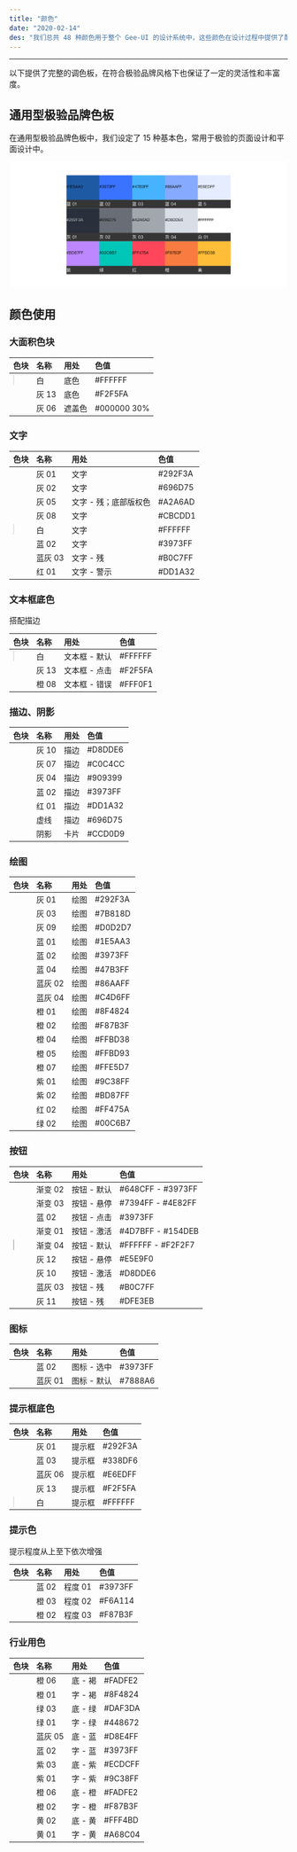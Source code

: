 ```yaml
---
title: "颜色"
date: "2020-02-14"
des: "我们总共 48 种颜色用于整个 Gee-UI 的设计系统中，这些颜色在设计过程中提供了配色参考，也对视觉呈现进行一系列规范。"
---
```


---

以下提供了完整的调色板，在符合极验品牌风格下也保证了一定的灵活性和丰富度。

## 通用型极验品牌色板

在通用型极验品牌色板中，我们设定了 15 种基本色，常用于极验的页面设计和平面设计中。

![color-1](color-1.jpg)

## 颜色使用

### 大面积色块

| 色块                                                                                                     | 名称  | 用处   | 色值        |
| :------------------------------------------------------------------------------------------------------- | :---- | :----- | :---------- |
| <span class="colorBlock" style="background-color: #ffffff;border: 1px solid rgba(0, 0, 0, 0.1);"></span> | 白    | 底色   | #FFFFFF     |
| <span class="colorBlock" style="background-color: #F2F5FA;"></span>                                      | 灰 13 | 底色   | #F2F5FA     |
| <span class="colorBlock" style="background-color: rgba(0 ,0 ,0 ,0.3);"></span>                           | 灰 06 | 遮盖色 | #000000 30% |

### 文字

| 色块                                                                                                     | 名称    | 用处                  | 色值    |
| :------------------------------------------------------------------------------------------------------- | :------ | :-------------------- | :------ |
| <span class="colorBlock" style="background-color: #292F3A;"></span>                                      | 灰 01   | 文字                  | #292F3A |
| <span class="colorBlock" style="background-color: #696D75;"></span>                                      | 灰 02   | 文字                  | #696D75 |
| <span class="colorBlock" style="background-color: #A2A6AD"></span>                                       | 灰 05   | 文字 - 残；底部版权色 | #A2A6AD |
| <span class="colorBlock" style="background-color: #CBCDD1"></span>                                       | 灰 08   | 文字                  | #CBCDD1 |
| <span class="colorBlock" style="background-color: #FFFFFF;border: 1px solid rgba(0, 0, 0, 0.1);"></span> | 白      | 文字                  | #FFFFFF |
| <span class="colorBlock" style="background-color: #3973FF"></span>                                       | 蓝 02   | 文字                  | #3973FF |
| <span class="colorBlock" style="background-color: #B0C7FF"></span>                                       | 蓝灰 03 | 文字 - 残             | #B0C7FF |
| <span class="colorBlock" style="background-color: #DD1A32"></span>                                       | 红 01   | 文字 - 警示           | #DD1A32 |

### 文本框底色

搭配描边

| 色块                                                                                                     | 名称  | 用处          | 色值    |
| :------------------------------------------------------------------------------------------------------- | :---- | :------------ | :------ |
| <span class="colorBlock" style="background-color: #ffffff;border: 1px solid rgba(0, 0, 0, 0.1);"></span> | 白    | 文本框 - 默认 | #FFFFFF |
| <span class="colorBlock" style="background-color: #F2F5FA;"></span>                                      | 灰 13 | 文本框 - 点击 | #F2F5FA |
| <span class="colorBlock" style="background-color:#FFF0F1"></span>                                        | 橙 08 | 文本框 - 错误 | #FFF0F1 |

### 描边、阴影

| 色块                                                                | 名称  | 用处 | 色值    |
| :------------------------------------------------------------------ | :---- | :--- | :------ |
| <span class="colorBlock" style="background-color: #D8DDE6;"></span> | 灰 10 | 描边 | #D8DDE6 |
| <span class="colorBlock" style="background-color: #C0C4CC;"></span> | 灰 07 | 描边 | #C0C4CC |
| <span class="colorBlock" style="background-color: #909399;"></span> | 灰 04 | 描边 | #909399 |
| <span class="colorBlock" style="background-color: #3973FF;"></span> | 蓝 02 | 描边 | #3973FF |
| <span class="colorBlock" style="background-color: #DD1A32;"></span> | 红 01 | 描边 | #DD1A32 |
| <span class="colorBlock" style="background-color: #696D75;"></span> | 虚线  | 描边 | #696D75 |
| <span class="colorBlock" style="background-color: #CCD0D9;"></span> | 阴影  | 卡片 | #CCD0D9 |

### 绘图

| 色块                                                                | 名称    | 用处 | 色值    |
| :------------------------------------------------------------------ | :------ | :--- | :------ |
| <span class="colorBlock" style="background-color: #292F3A;"></span> | 灰 01   | 绘图 | #292F3A |
| <span class="colorBlock" style="background-color: #7B818D;"></span> | 灰 03   | 绘图 | #7B818D |
| <span class="colorBlock" style="background-color: #D0D2D7;"></span> | 灰 09   | 绘图 | #D0D2D7 |
| <span class="colorBlock" style="background-color: #1E5AA3;"></span> | 蓝 01   | 绘图 | #1E5AA3 |
| <span class="colorBlock" style="background-color: #3973FF;"></span> | 蓝 02   | 绘图 | #3973FF |
| <span class="colorBlock" style="background-color: #47B3FF;"></span> | 蓝 04   | 绘图 | #47B3FF |
| <span class="colorBlock" style="background-color: #86AAFF;"></span> | 蓝灰 02 | 绘图 | #86AAFF |
| <span class="colorBlock" style="background-color: #C4D6FF;"></span> | 蓝灰 04 | 绘图 | #C4D6FF |
| <span class="colorBlock" style="background-color: #8F4824;"></span> | 橙 01   | 绘图 | #8F4824 |
| <span class="colorBlock" style="background-color: #F87B3F;"></span> | 橙 02   | 绘图 | #F87B3F |
| <span class="colorBlock" style="background-color: #FFBD38;"></span> | 橙 04   | 绘图 | #FFBD38 |
| <span class="colorBlock" style="background-color: #FFBD93;"></span> | 橙 05   | 绘图 | #FFBD93 |
| <span class="colorBlock" style="background-color: #FFE5D7;"></span> | 橙 07   | 绘图 | #FFE5D7 |
| <span class="colorBlock" style="background-color: #9C38FF;"></span> | 紫 01   | 绘图 | #9C38FF |
| <span class="colorBlock" style="background-color: #BD87FF;"></span> | 紫 02   | 绘图 | #BD87FF |
| <span class="colorBlock" style="background-color: #FF475A;"></span> | 红 02   | 绘图 | #FF475A |
| <span class="colorBlock" style="background-color: #00C6B7;"></span> | 绿 02   | 绘图 | #00C6B7 |

### 按钮

| 色块                                                                                                                              | 名称    | 用处        | 色值              |
| :-------------------------------------------------------------------------------------------------------------------------------- | :------ | :---------- | :---------------- |
| <span class="colorBlock" style="background: linear-gradient(180deg, #648CFF 0%, #3973FF 100%);"></span>                           | 渐变 02 | 按钮 - 默认 | #648CFF - #3973FF |
| <span class="colorBlock" style="background: linear-gradient(180deg, #7394FF 0%, #4E82FF 100%);"></span>                           | 渐变 03 | 按钮 - 悬停 | #7394FF - #4E82FF |
| <span class="colorBlock" style="background: linear-gradient(180deg, #4D7BFF 0%, #154DEB 100%);"></span>                           | 蓝 02   | 按钮 - 点击 | #3973FF           |
| <span class="colorBlock" style="background-color: #DD1A32;"></span>                                                               | 渐变 01 | 按钮 - 激活 | #4D7BFF - #154DEB |
| <span class="colorBlock" style="background: linear-gradient(180deg, #FFFFFF 0%, #F2F2F7 100%);border: 1px solid #C0C4CC;"></span> | 渐变 04 | 按钮 - 默认 | #FFFFFF - #F2F2F7 |
| <span class="colorBlock" style="background-color: #E5E9F0;"></span>                                                               | 灰 12   | 按钮 - 悬停 | #E5E9F0           |
| <span class="colorBlock" style="background-color: #D8DDE6;"></span>                                                               | 灰 10   | 按钮 - 激活 | #D8DDE6           |
| <span class="colorBlock" style="background-color: #B0C7FF;"></span>                                                               | 蓝灰 03 | 按钮 - 残   | #B0C7FF           |
| <span class="colorBlock" style="background-color: #DFE3EB;"></span>                                                               | 灰 11   | 按钮 - 残   | #DFE3EB           |

### 图标

| 色块                                                                | 名称    | 用处        | 色值    |
| :------------------------------------------------------------------ | :------ | :---------- | :------ |
| <span class="colorBlock" style="background-color: #3973FF;"></span> | 蓝 02   | 图标 - 选中 | #3973FF |
| <span class="colorBlock" style="background-color: #7888A6;"></span> | 蓝灰 01 | 图标 - 默认 | #7888A6 |

### 提示框底色

| 色块                                                                                                     | 名称    | 用处   | 色值    |
| :------------------------------------------------------------------------------------------------------- | :------ | :----- | :------ |
| <span class="colorBlock" style="background-color: #292F3A;"></span>                                      | 灰 01   | 提示框 | #292F3A |
| <span class="colorBlock" style="background-color: #338DF6;"></span>                                      | 蓝 03   | 提示框 | #338DF6 |
| <span class="colorBlock" style="background-color: #E6EDFF;"></span>                                      | 蓝灰 06 | 提示框 | #E6EDFF |
| <span class="colorBlock" style="background-color: #F2F5FA;"></span>                                      | 灰 13   | 提示框 | #F2F5FA |
| <span class="colorBlock" style="background-color: #ffffff;border: 1px solid rgba(0, 0, 0, 0.1);"></span> | 白      | 提示框 | #FFFFFF |

### 提示色

提示程度从上至下依次增强

| 色块                                                                | 名称  | 用处    | 色值    |
| :------------------------------------------------------------------ | :---- | :------ | :------ |
| <span class="colorBlock" style="background-color: #3973FF;"></span> | 蓝 02 | 程度 01 | #3973FF |
| <span class="colorBlock" style="background-color: #F6A114;"></span> | 橙 03 | 程度 02 | #F6A114 |
| <span class="colorBlock" style="background-color: #F87B3F;"></span> | 橙 02 | 程度 03 | #F87B3F |

### 行业用色

| 色块                                                                | 名称    | 用处    | 色值    |
| :------------------------------------------------------------------ | :------ | :------ | :------ |
| <span class="colorBlock" style="background-color: #FADFE2;"></span> | 橙 06   | 底 - 褐 | #FADFE2 |
| <span class="colorBlock" style="background-color: #8F4824;"></span> | 橙 01   | 字 - 褐 | #8F4824 |
| <span class="colorBlock" style="background-color: #DAF3DA;"></span> | 绿 03   | 底 - 绿 | #DAF3DA |
| <span class="colorBlock" style="background-color: #448672;"></span> | 绿 01   | 字 - 绿 | #448672 |
| <span class="colorBlock" style="background-color: #D8E4FF;"></span> | 蓝灰 05 | 底 - 蓝 | #D8E4FF |
| <span class="colorBlock" style="background-color: #3973FF;"></span> | 蓝 02   | 字 - 蓝 | #3973FF |
| <span class="colorBlock" style="background-color: #ECDCFF;"></span> | 紫 03   | 底 - 紫 | #ECDCFF |
| <span class="colorBlock" style="background-color: #9C38FF;"></span> | 紫 01   | 字 - 紫 | #9C38FF |
| <span class="colorBlock" style="background-color: #FADFE2;"></span> | 橙 06   | 底 - 橙 | #FADFE2 |
| <span class="colorBlock" style="background-color: #F87B3F;"></span> | 橙 02   | 字 - 橙 | #F87B3F |
| <span class="colorBlock" style="background-color: #FFF4BD;"></span> | 黄 02   | 底 - 黄 | #FFF4BD |
| <span class="colorBlock" style="background-color: #A68C04;"></span> | 黄 01   | 字 - 黄 | #A68C04 |
